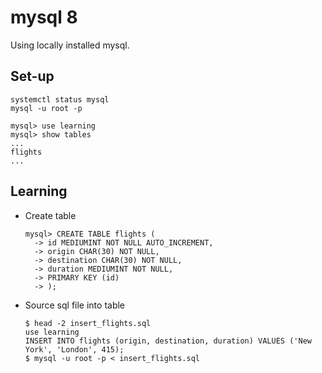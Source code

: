 # mysql 8

Using locally installed mysql.

## Set-up

```mysql
systemctl status mysql
mysql -u root -p

mysql> use learning
mysql> show tables
...
flights
...
```

## Learning

- Create table

  ```mysql
  mysql> CREATE TABLE flights (
    -> id MEDIUMINT NOT NULL AUTO_INCREMENT,
    -> origin CHAR(30) NOT NULL,
    -> destination CHAR(30) NOT NULL,
    -> duration MEDIUMINT NOT NULL,
    -> PRIMARY KEY (id)
    -> );
  ```

- Source sql file into table

  ```mysql
  $ head -2 insert_flights.sql
  use learning
  INSERT INTO flights (origin, destination, duration) VALUES ('New York', 'London', 415);
  $ mysql -u root -p < insert_flights.sql
  ```
